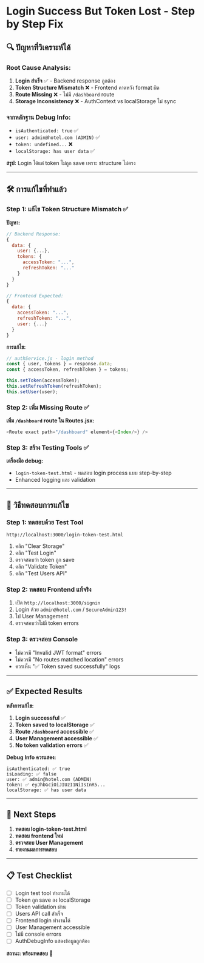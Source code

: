 # Login Success But Token Lost - Step by Step Fix

## 🔍 **ปัญหาที่วิเคราะห์ได้**

### **Root Cause Analysis:**
1. **Login สำเร็จ** ✅ - Backend response ถูกต้อง
2. **Token Structure Mismatch** ❌ - Frontend คาดหวัง format ผิด
3. **Route Missing** ❌ - ไม่มี `/dashboard` route
4. **Storage Inconsistency** ❌ - AuthContext vs localStorage ไม่ sync

### **จากหลักฐาน Debug Info:**
- `isAuthenticated: true` ✅
- `user: admin@hotel.com (ADMIN)` ✅  
- `token: undefined...` ❌
- `localStorage: has user data` ✅

**สรุป:** Login ได้แต่ token ไม่ถูก save เพราะ structure ไม่ตรง

---

## 🛠️ **การแก้ไขที่ทำแล้ว**

### **Step 1: แก้ไข Token Structure Mismatch** ✅

**ปัญหา:**
```javascript
// Backend Response:
{
  data: {
    user: {...},
    tokens: {
      accessToken: "...",
      refreshToken: "..."
    }
  }
}

// Frontend Expected:
{
  data: {
    accessToken: "...",
    refreshToken: "...",
    user: {...}
  }
}
```

**การแก้ไข:**
```javascript
// authService.js - login method
const { user, tokens } = response.data;
const { accessToken, refreshToken } = tokens;

this.setToken(accessToken);
this.setRefreshToken(refreshToken);
this.setUser(user);
```

### **Step 2: เพิ่ม Missing Route** ✅

**เพิ่ม `/dashboard` route ใน Routes.jsx:**
```javascript
<Route exact path="/dashboard" element={<Index/>} />
```

### **Step 3: สร้าง Testing Tools** ✅

**เครื่องมือ debug:**
- `login-token-test.html` - ทดสอบ login process แบบ step-by-step
- Enhanced logging และ validation

---

## 🧪 **วิธีทดสอบการแก้ไข**

### **Step 1: ทดสอบด้วย Test Tool**
```
http://localhost:3000/login-token-test.html
```
1. คลิก "Clear Storage" 
2. คลิก "Test Login"
3. ตรวจสอบว่า token ถูก save
4. คลิก "Validate Token"
5. คลิก "Test Users API"

### **Step 2: ทดสอบ Frontend แท้จริง**
1. เปิด `http://localhost:3000/signin`
2. Login ด้วย `admin@hotel.com` / `SecureAdmin123!`
3. ไป User Management
4. ตรวจสอบว่าไม่มี token errors

### **Step 3: ตรวจสอบ Console**
- ไม่ควรมี "Invalid JWT format" errors
- ไม่ควรมี "No routes matched location" errors
- ควรเห็น "✅ Token saved successfully" logs

---

## ✅ **Expected Results**

**หลังการแก้ไข:**
1. **Login successful** ✅
2. **Token saved to localStorage** ✅
3. **Route `/dashboard` accessible** ✅
4. **User Management accessible** ✅
5. **No token validation errors** ✅

**Debug Info ควรแสดง:**
```
isAuthenticated: ✅ true
isLoading: ✅ false
user: ✅ admin@hotel.com (ADMIN)
token: ✅ eyJhbGciOiJIUzI1NiIsInR5...
localStorage: ✅ has user data
```

---

## 🚀 **Next Steps**

1. **ทดสอบ login-token-test.html**
2. **ทดสอบ frontend ใหม่**
3. **ตรวจสอบ User Management**
4. **รายงานผลการทดสอบ**

---

## 📋 **Test Checklist**

- [ ] Login test tool ทำงานได้
- [ ] Token ถูก save ลง localStorage
- [ ] Token validation ผ่าน
- [ ] Users API call สำเร็จ
- [ ] Frontend login ทำงานได้
- [ ] User Management accessible
- [ ] ไม่มี console errors
- [ ] AuthDebugInfo แสดงข้อมูลถูกต้อง

**สถานะ: พร้อมทดสอบ** 🧪

